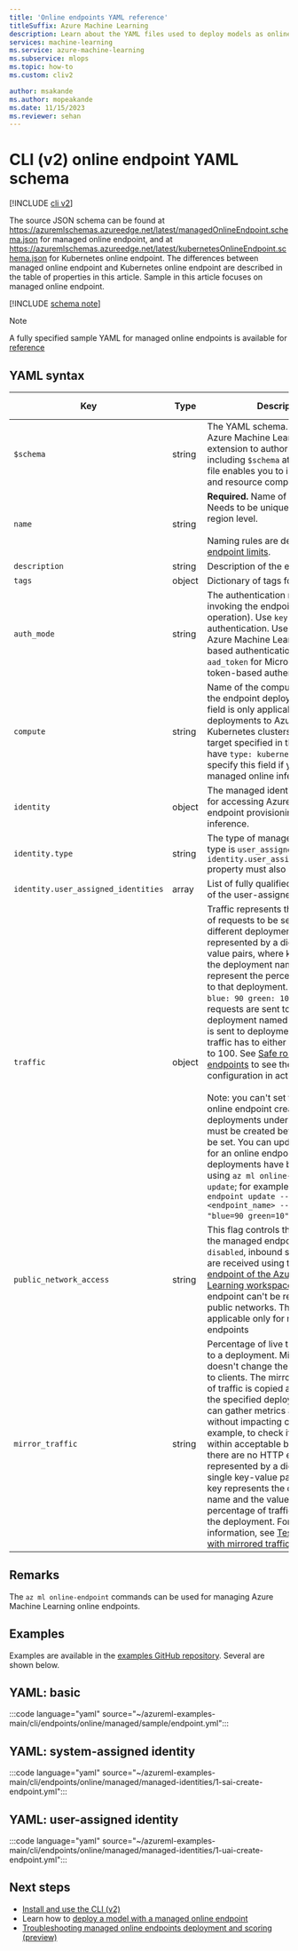 ```yaml
---
title: 'Online endpoints YAML reference'
titleSuffix: Azure Machine Learning
description: Learn about the YAML files used to deploy models as online endpoints
services: machine-learning
ms.service: azure-machine-learning
ms.subservice: mlops
ms.topic: how-to
ms.custom: cliv2

author: msakande
ms.author: mopeakande
ms.date: 11/15/2023
ms.reviewer: sehan
---
```


# CLI (v2) online endpoint YAML schema

[!INCLUDE [cli v2](includes/machine-learning-cli-v2.md)]

The source JSON schema can be found at https://azuremlschemas.azureedge.net/latest/managedOnlineEndpoint.schema.json for managed online endpoint, and at https://azuremlschemas.azureedge.net/latest/kubernetesOnlineEndpoint.schema.json for Kubernetes online endpoint. The differences between managed online endpoint and Kubernetes online endpoint are described in the table of properties in this article. Sample in this article focuses on managed online endpoint.

[!INCLUDE [schema note](includes/machine-learning-preview-old-json-schema-note.md)]

> [!NOTE]
> A fully specified sample YAML for managed online endpoints is available for [reference](https://azuremlschemas.azureedge.net/latest/managedOnlineEndpoint.template.yaml)

## YAML syntax

| Key | Type | Description | Allowed values | Default value |
| --- | ---- | ----------- | -------------- | ------------- |
| `$schema` | string | The YAML schema. If you use the Azure Machine Learning VS Code extension to author the YAML file, including `$schema` at the top of your file enables you to invoke schema and resource completions. | | |
| `name` | string | **Required.** Name of the endpoint. Needs to be unique at the Azure region level. <br><br> Naming rules are defined under [endpoint limits](how-to-manage-quotas.md#azure-machine-learning-online-endpoints-and-batch-endpoints).| | |
| `description` | string | Description of the endpoint. | | |
| `tags` | object | Dictionary of tags for the endpoint. | | |
| `auth_mode` | string | The authentication method for invoking the endpoint (data plane operation). Use `key` for key-based authentication. Use `aml_token` for Azure Machine Learning token-based authentication. Use `aad_token` for Microsoft Entra token-based authentication. | `key`, `aml_token`, `aad_token` | `key` |
| `compute` | string | Name of the compute target to run the endpoint deployments on. This field is only applicable for endpoint deployments to Azure Arc-enabled Kubernetes clusters (the compute target specified in this field must have `type: kubernetes`). Don't specify this field if you're doing managed online inference. | | |
| `identity` | object | The managed identity configuration for accessing Azure resources for endpoint provisioning and inference. | | |
| `identity.type` | string | The type of managed identity. If the type is `user_assigned`, the `identity.user_assigned_identities` property must also be specified. | `system_assigned`, `user_assigned` | |
| `identity.user_assigned_identities` | array | List of fully qualified resource IDs of the user-assigned identities. | | |
| `traffic` | object | Traffic represents the percentage of requests to be served by different deployments. It's represented by a dictionary of key-value pairs, where keys represent the deployment name and value represent the percentage of traffic to that deployment. For example, `blue: 90 green: 10` means 90% requests are sent to the deployment named `blue` and 10% is sent to deployment `green`. Total traffic has to either be 0 or sum up to 100. See [Safe rollout for online endpoints](how-to-safely-rollout-online-endpoints.md) to see the traffic configuration in action. <br><br> Note: you can't set this field during online endpoint creation, as the deployments under that endpoint must be created before traffic can be set. You can update the traffic for an online endpoint after the deployments have been created using `az ml online-endpoint update`; for example, `az ml online-endpoint update --name <endpoint_name> --traffic "blue=90 green=10"`. | | |
| `public_network_access` | string | This flag controls the visibility of the managed endpoint. When `disabled`, inbound scoring requests are received using the [private endpoint of the Azure Machine Learning workspace](how-to-configure-private-link.md) and the endpoint can't be reached from public networks. This flag is applicable only for managed endpoints | `enabled`, `disabled` | `enabled` |
| `mirror_traffic` | string | Percentage of live traffic to mirror to a deployment. Mirroring traffic doesn't change the results returned to clients. The mirrored percentage of traffic is copied and submitted to the specified deployment so you can gather metrics and logging without impacting clients. For example, to check if latency is within acceptable bounds and that there are no HTTP errors. It's represented by a dictionary with a single key-value pair, where the key represents the deployment name and the value represents the percentage of traffic to mirror to the deployment. For more information, see [Test a deployment with mirrored traffic](how-to-safely-rollout-online-endpoints.md#test-the-deployment-with-mirrored-traffic).

## Remarks

The `az ml online-endpoint` commands can be used for managing Azure Machine Learning online endpoints.

## Examples

Examples are available in the [examples GitHub repository](https://github.com/Azure/azureml-examples/tree/main/cli/endpoints/online). Several are shown below.

## YAML: basic

:::code language="yaml" source="~/azureml-examples-main/cli/endpoints/online/managed/sample/endpoint.yml":::

## YAML: system-assigned identity

:::code language="yaml" source="~/azureml-examples-main/cli/endpoints/online/managed/managed-identities/1-sai-create-endpoint.yml":::

## YAML: user-assigned identity

:::code language="yaml" source="~/azureml-examples-main/cli/endpoints/online/managed/managed-identities/1-uai-create-endpoint.yml":::

## Next steps

- [Install and use the CLI (v2)](how-to-configure-cli.md)
- Learn how to [deploy a model with a managed online endpoint](how-to-deploy-online-endpoints.md)
- [Troubleshooting managed online endpoints deployment and scoring (preview)](./how-to-troubleshoot-online-endpoints.md)
